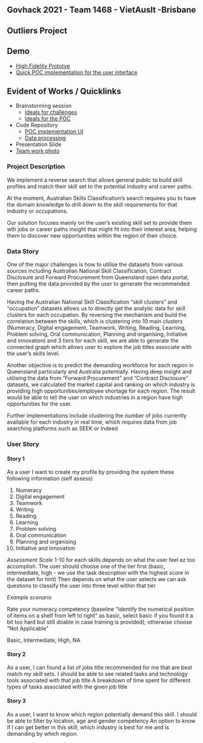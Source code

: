 
## Govhack 2021 - Team 1468 - VietAusIt -Brisbane
## Outliers Project

## Demo
* [High Fidelity Prototye](https://www.figma.com/file/QXa9VS0JQmNDGXRDEcsvhX/GovhackBrisbane?node-id=0%3A1)
* [Quick POC implementation for the user interface](https://govhack.vercel.app)

## Evident of Works / Quicklinks
* Brainstorming session
  - [Ideals for challenges](https://miro.com/app/board/o9J_l3KV1eE=/)
  - [Ideals for the POC](https://miro.com/app/board/o9J_l1NG-mw=/)
* Code Repository
  - [POC implementation UI](https://github.com/dohaicuong/govhack)
  - [Data processing](https://github.com/rodonguyen/vait-govhack-data)
* Presentation Slide
* [Team work photo](https://drive.google.com/drive/folders/1arkY6Qp8fznHLuC_mPsPX0mTOmr2r4Se?usp=sharing)

### Project Description
We implement a reverse search that allows general public to build skill profiles and match their skill set to the potential industry and career paths.

At the moment, Australian Skills Classification’s search requires you to have the domain knowledge to drill down to the skill requirements for that industry or occupations.

Our solution focuses mainly on the user’s existing skill set to provide them wth jobs or career paths insight that might fit into their interest area, helping them to discover new opportunities within the region of their choice.

### Data Story
One of the major challenges is how to utilise the datasets from various sources including Australian National Skill Classification, Contract Disclosure and Forward Procurement from Queensland open data portal, then putting the data provided by the user to generate the recommended career paths.

Having the Australian National Skill Classification “skill clusters” and “occupation” datasets allows us to directly get the analytic data for skill clusters for each occupation. By reversing the mechanism and build the correlation between the skills, which is clustering into 10 main clusters (Numeracy, Digital engagement, Teamwork, Writing, Reading, Learning, Problem solving, Oral communication, Planning and organising, Initiative and innovation) and 3 tiers for each skill, we are able to generate the connected graph which allows user to explore the job titles associate with the user’s skills level.

Another objective is to predict the demanding workforce for each region in Queensland particularly and Australia potentially. Having deep insight and utilising the data from “Forward Procurement” and “Contract Disclosure” datasets, we calculated the market capital and ranking on which industry is providing high opportunities/employee shortage for each region. The result would be able to tell the user on which industries in a region have high opportunities for the user.

Further implementations include clustering the number of jobs currently available for each industry in real time, which requires data from job searching platforms such as SEEK or Indeed

### User Story
#### Story 1
As a user I want to create my profile by providing the system these following information (self assess)

1. Numeracy
2. Digital engagement
3. Teamwork
4. Writing
5. Reading
6. Learning
7. Problem solving
8. Oral communication
9. Planning and organising
10. Initiative and innovation

*Assessment Scale*
1-10 for each skills depends on what the user feel ez too accomplish.
The user should choose one of the tier first (basic, intermediate, high - we use the task description with the highest score in the dataset for hint)
Then depends on what the user selects we can ask questions to classify the user into three level within that tier

*Example scenario*

Rate your numeracy competency (baseline "Identify the numerical position of items on a shelf from left to right" as basic, select basic if you found it a bit too hard but still doable in case training is provided); otherwise choose "Not Applicable"

Basic, Intermediate, High, NA

#### Story 2
As a user, I can found a list of jobs title recommended for me that are best match my skill sets.
I should be able to see related tasks and technology tools associated with that job title
A breakdown of time spent for different types of tasks associated with the given job title

#### Story 3
As a user, I want to know which region potentially demand this skill.
I should be able to filter by location, age and gender competency
An option to know if I can get better in this skill, which industry is best for me and is demanding by which region.
